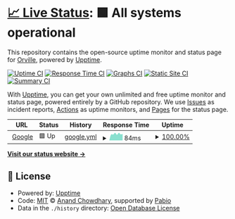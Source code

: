 # [📈 Live Status](https://Orville610.github.io/RvilleUptimeChecker): <!--live status--> **🟩 All systems operational**

This repository contains the open-source uptime monitor and status page for [Orville](neonddroid.com), powered by [Upptime](https://github.com/upptime/upptime).

[![Uptime CI](https://github.com/Orville610/RvilleUptimeChecker/workflows/Uptime%20CI/badge.svg)](https://github.com/Orville610/RvilleUptimeChecker/actions?query=workflow%3A%22Uptime+CI%22)
[![Response Time CI](https://github.com/Orville610/RvilleUptimeChecker/workflows/Response%20Time%20CI/badge.svg)](https://github.com/Orville610/RvilleUptimeChecker/actions?query=workflow%3A%22Response+Time+CI%22)
[![Graphs CI](https://github.com/Orville610/RvilleUptimeChecker/workflows/Graphs%20CI/badge.svg)](https://github.com/Orville610/RvilleUptimeChecker/actions?query=workflow%3A%22Graphs+CI%22)
[![Static Site CI](https://github.com/Orville610/RvilleUptimeChecker/workflows/Static%20Site%20CI/badge.svg)](https://github.com/Orville610/RvilleUptimeChecker/actions?query=workflow%3A%22Static+Site+CI%22)
[![Summary CI](https://github.com/Orville610/RvilleUptimeChecker/workflows/Summary%20CI/badge.svg)](https://github.com/Orville610/RvilleUptimeChecker/actions?query=workflow%3A%22Summary+CI%22)

With [Upptime](https://upptime.js.org), you can get your own unlimited and free uptime monitor and status page, powered entirely by a GitHub repository. We use [Issues](https://github.com/Orville610/RvilleUptimeChecker/issues) as incident reports, [Actions](https://github.com/Orville610/RvilleUptimeChecker/actions) as uptime monitors, and [Pages](https://Orville610.github.io/RvilleUptimeChecker) for the status page.

<!--start: status pages-->
<!-- This summary is generated by Upptime (https://github.com/upptime/upptime) -->
<!-- Do not edit this manually, your changes will be overwritten -->
<!-- prettier-ignore -->
| URL | Status | History | Response Time | Uptime |
| --- | ------ | ------- | ------------- | ------ |
| <img alt="" src="https://icons.duckduckgo.com/ip3/www.google.com.ico" height="13"> [Google](https://www.google.com) | 🟩 Up | [google.yml](https://github.com/Orville610/RvilleUptimeChecker/commits/HEAD/history/google.yml) | <details><summary><img alt="Response time graph" src="./graphs/google/response-time-week.png" height="20"> 84ms</summary><br><a href="https://Orville610.github.io/RvilleUptimeChecker/history/google"><img alt="Response time 91" src="https://img.shields.io/endpoint?url=https%3A%2F%2Fraw.githubusercontent.com%2FOrville610%2FRvilleUptimeChecker%2FHEAD%2Fapi%2Fgoogle%2Fresponse-time.json"></a><br><a href="https://Orville610.github.io/RvilleUptimeChecker/history/google"><img alt="24-hour response time 66" src="https://img.shields.io/endpoint?url=https%3A%2F%2Fraw.githubusercontent.com%2FOrville610%2FRvilleUptimeChecker%2FHEAD%2Fapi%2Fgoogle%2Fresponse-time-day.json"></a><br><a href="https://Orville610.github.io/RvilleUptimeChecker/history/google"><img alt="7-day response time 84" src="https://img.shields.io/endpoint?url=https%3A%2F%2Fraw.githubusercontent.com%2FOrville610%2FRvilleUptimeChecker%2FHEAD%2Fapi%2Fgoogle%2Fresponse-time-week.json"></a><br><a href="https://Orville610.github.io/RvilleUptimeChecker/history/google"><img alt="30-day response time 91" src="https://img.shields.io/endpoint?url=https%3A%2F%2Fraw.githubusercontent.com%2FOrville610%2FRvilleUptimeChecker%2FHEAD%2Fapi%2Fgoogle%2Fresponse-time-month.json"></a><br><a href="https://Orville610.github.io/RvilleUptimeChecker/history/google"><img alt="1-year response time 91" src="https://img.shields.io/endpoint?url=https%3A%2F%2Fraw.githubusercontent.com%2FOrville610%2FRvilleUptimeChecker%2FHEAD%2Fapi%2Fgoogle%2Fresponse-time-year.json"></a></details> | <details><summary><a href="https://Orville610.github.io/RvilleUptimeChecker/history/google">100.00%</a></summary><a href="https://Orville610.github.io/RvilleUptimeChecker/history/google"><img alt="All-time uptime 100.00%" src="https://img.shields.io/endpoint?url=https%3A%2F%2Fraw.githubusercontent.com%2FOrville610%2FRvilleUptimeChecker%2FHEAD%2Fapi%2Fgoogle%2Fuptime.json"></a><br><a href="https://Orville610.github.io/RvilleUptimeChecker/history/google"><img alt="24-hour uptime 100.00%" src="https://img.shields.io/endpoint?url=https%3A%2F%2Fraw.githubusercontent.com%2FOrville610%2FRvilleUptimeChecker%2FHEAD%2Fapi%2Fgoogle%2Fuptime-day.json"></a><br><a href="https://Orville610.github.io/RvilleUptimeChecker/history/google"><img alt="7-day uptime 100.00%" src="https://img.shields.io/endpoint?url=https%3A%2F%2Fraw.githubusercontent.com%2FOrville610%2FRvilleUptimeChecker%2FHEAD%2Fapi%2Fgoogle%2Fuptime-week.json"></a><br><a href="https://Orville610.github.io/RvilleUptimeChecker/history/google"><img alt="30-day uptime 100.00%" src="https://img.shields.io/endpoint?url=https%3A%2F%2Fraw.githubusercontent.com%2FOrville610%2FRvilleUptimeChecker%2FHEAD%2Fapi%2Fgoogle%2Fuptime-month.json"></a><br><a href="https://Orville610.github.io/RvilleUptimeChecker/history/google"><img alt="1-year uptime 100.00%" src="https://img.shields.io/endpoint?url=https%3A%2F%2Fraw.githubusercontent.com%2FOrville610%2FRvilleUptimeChecker%2FHEAD%2Fapi%2Fgoogle%2Fuptime-year.json"></a></details>

<!--end: status pages-->

[**Visit our status website →**](https://Orville610.github.io/RvilleUptimeChecker)

## 📄 License

- Powered by: [Upptime](https://github.com/upptime/upptime)
- Code: [MIT](./LICENSE) © [Anand Chowdhary](https://anandchowdhary.com), supported by [Pabio](https://pabio.com)
- Data in the `./history` directory: [Open Database License](https://opendatacommons.org/licenses/odbl/1-0/)

